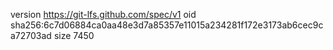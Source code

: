 version https://git-lfs.github.com/spec/v1
oid sha256:6c7d06884ca0aa48e3d7a85357e11015a234281f172e3173ab6cec9ca72703ad
size 7450
